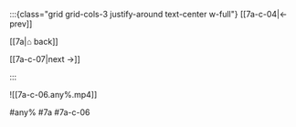 :::{class="grid grid-cols-3 justify-around text-center w-full"}
[[7a-c-04|← prev]]

[[7a|⌂ back]]

[[7a-c-07|next →]]

:::

![[7a-c-06.any%.mp4]]

#any% #7a #7a-c-06